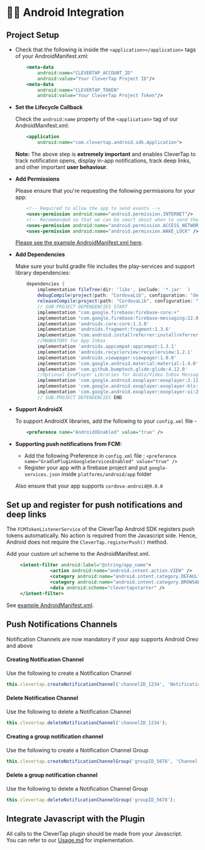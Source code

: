 # 👩‍💻 Android Integration

## Project Setup    
    
+ Check that the following is inside the `<application></application>` tags of your AndroidManifest.xml:  

  ```xml
      <meta-data  
          android:name="CLEVERTAP_ACCOUNT_ID"  
          android:value="Your CleverTap Project ID"/>  
      <meta-data  
          android:name="CLEVERTAP_TOKEN"  
          android:value="Your CleverTap Project Token"/>
  ```

+ **Set the Lifecycle Callback**

  Check the `android:name` property of the `<application>` tag of our AndroidManifest.xml:

  ```xml
      <application
          android:name="com.clevertap.android.sdk.Application">
  ```

  **Note:** The above step is **extremely important** and enables CleverTap to track notification opens, display in-app notifications, track deep links, and other important **user behaviour**.

+ **Add Permissions**

  Please ensure that you're requesting the following permissions for your app:

  ```xml
      <!-- Required to allow the app to send events -->
      <uses-permission android:name="android.permission.INTERNET"/>
      <!-- Recommended so that we can be smart about when to send the data -->
      <uses-permission android:name="android.permission.ACCESS_NETWORK_STATE"/>
      <uses-permission android:name="android.permission.WAKE_LOCK" />
  ```

  [Please see the example AndroidManifest.xml here](https://github.com/CleverTap/clevertap-cordova/blob/master/Samples/Cordova/ExampleProject/platforms/android/app/src/main/AndroidManifest.xml).

+ **Add Dependencies**

  Make sure your build.gradle file includes the play-services and support library dependencies:

  ```groovy
      dependencies {
          implementation fileTree(dir: 'libs', include: '*.jar'  )
          debugCompile(project(path: "CordovaLib", configuration: "debug"))
          releaseCompile(project(path: "CordovaLib", configuration: "release"))
          // SUB-PROJECT DEPENDENCIES START
          implementation "com.google.firebase:firebase-core:+"
          implementation "com.google.firebase:firebase-messaging:22.0.0"
          implementation 'androidx.core:core:1.3.0'
          implementation 'androidx.fragment:fragment:1.3.6'
          implementation "com.android.installreferrer:installreferrer:2.2" //Mandatory for v2.1.8 and above
          //MANDATORY for App Inbox
          implementation 'androidx.appcompat:appcompat:1.3.1'
          implementation 'androidx.recyclerview:recyclerview:1.2.1'
          implementation 'androidx.viewpager:viewpager:1.0.0'
          implementation 'com.google.android.material:material:1.4.0'
          implementation 'com.github.bumptech.glide:glide:4.12.0'
          //Optional ExoPlayer Libraries for Audio/Video Inbox Messages. Audio/Video messages will be dropped without these dependencies
          implementation 'com.google.android.exoplayer:exoplayer:2.11.5'
          implementation 'com.google.android.exoplayer:exoplayer-hls:2.11.5'
          implementation 'com.google.android.exoplayer:exoplayer-ui:2.11.5'
          // SUB-PROJECT DEPENDENCIES END 
  ```  

+ **Support AndroidX**

  To support AndroidX libraries, add the following to your `config.xml` file -

  ```xml
      <preference name="AndroidXEnabled" value="true" />
  ```


+ **Supporting push notifications from FCM:**
  + Add the following Preference in `config.xml` file : `<preference name="GradlePluginGoogleServicesEnabled" value="true" />`
  + Register your app with a firebase project and put `google-services.json` inside `platforms/android/app` folder




  Also ensure that your app supports `cordova-android@9.0.0`


## Set up and register for push notifications and deep links

The `FCMTokenListenerService` of the CleverTap Android SDK registers push tokens automatically. No action is required from the Javascript side. Hence, Android does not require the `CleverTap.registerPush()` method.

Add your custom url scheme to the AndroidManifest.xml.

```xml
     <intent-filter android:label="@string/app_name">
                <action android:name="android.intent.action.VIEW" />
                <category android:name="android.intent.category.DEFAULT" />
                <category android:name="android.intent.category.BROWSABLE" />
                <data android:scheme="clevertapstarter" />
     </intent-filter>
```

See [example AndroidManifest.xml](https://github.com/CleverTap/clevertap-cordova/blob/master/Samples/Cordova/ExampleProject/platforms/android/app/src/main/AndroidManifest.xml).

## Push Notifications Channels

Notification Channels are now mandatory if your app supports Android Oreo and above

#### Creating Notification Channel

Use the following to create a Notification Channel

```javascript 
this.clevertap.createNotificationChannel('channelID_1234', 'Notification Channel', 'channelDescription', 1, true);      
```

#### Delete Notification Channel

Use the following to delete a Notification Channel

```javascript 
this.clevertap.deleteNotificationChannel('channelID_1234');   
```

#### Creating a group notification channel

Use the following to create a Notification Channel Group

```javascript 
this.clevertap.createNotificationChannelGroup('groupID_5678', 'Channel Group Name');    
```

#### Delete a group notification channel

Use the following to delete a Notification Channel Group

```javascript 
this.clevertap.deleteNotificationChannelGroup('groupID_5678');      
```


## Integrate Javascript with the Plugin

All calls to the CleverTap plugin should be made from your Javascript.  
You can refer to our [Usage.md](/docs/Usage.md) for implementation.

